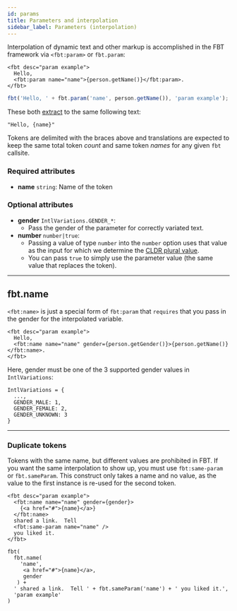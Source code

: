 ```yaml
---
id: params
title: Parameters and interpolation
sidebar_label: Parameters (interpolation)
---
```


Interpolation of dynamic text and other markup is accomplished in the FBT framework via `<fbt:param>` or `fbt.param`:

```
<fbt desc="param example">
  Hello,
  <fbt:param name="name">{person.getName()}</fbt:param>.
</fbt>
```

```js
fbt('Hello, ' + fbt.param('name', person.getName()), 'param example');
```

These both [extract](collection.md) to the same following text:

```
"Hello, {name}"
```

Tokens are delimited with the braces above and translations are expected to keep the same total token _count_ and same token _names_ for any given `fbt` callsite.

### Required attributes

- **name** `string`: Name of the token

### Optional attributes

- **gender** `IntlVariations.GENDER_*`:
  - Pass the gender of the parameter for correctly variated text.
- **number** `number|true`:
  - Passing a value of type `number` into the `number` option uses that
    value as the input for which we determine the [CLDR plural
    value](http://cldr.unicode.org/index/cldr-spec/plural-rules).
  - You can pass `true` to simply use the parameter value (the same value that replaces the token).

---

## fbt.name

`<fbt:name>` is just a special form of `fbt:param` that `requires` that you pass in the gender for the interpolated variable.

```
<fbt desc="param example">
  Hello,
  <fbt:name name="name" gender={person.getGender()}>{person.getName()}</fbt:name>.
</fbt>
```

Here, gender must be one of the 3 supported gender values in `IntlVariations`:

```
IntlVariations = {
  ...,
  GENDER_MALE: 1,
  GENDER_FEMALE: 2,
  GENDER_UNKNOWN: 3
}
```

---

### Duplicate tokens

Tokens with the same name, but different values are prohibited in FBT.
If you want the same interpolation to show up, you must use
`fbt:same-param` or `fbt.sameParam`. This construct only takes a name
and no value, as the value to the first instance is re-used for the
second token.

```
<fbt desc="param example">
  <fbt:name name="name" gender={gender}>
    {<a href="#">{name}</a>}
  </fbt:name>
  shared a link.  Tell
  <fbt:same-param name="name" />
  you liked it.
</fbt>

fbt(
  fbt.name(
    'name',
     <a href="#">{name}</a>,
     gender
   ) +
  ' shared a link.  Tell ' + fbt.sameParam('name') + ' you liked it.',
  'param example'
)
```
